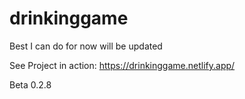 # drinkinggame
Best I can do for now will be updated

See Project in action: https://drinkinggame.netlify.app/

Beta 0.2.8
